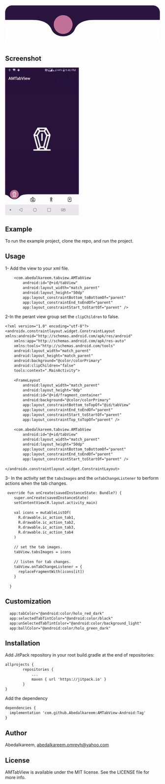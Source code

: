 <p align="center">
 <img src="https://raw.githubusercontent.com/Abedalkareem/AMTabView-Android/master/tabviewlogo.png"  >
</p>

## Screenshot
 <img src="https://raw.githubusercontent.com/Abedalkareem/AMTabView-Android/master/screenshot.gif" width="240" >

## Example

To run the example project, clone the repo, and run the project.

## Usage

1- Add the view to your xml file.
```
    <com.abedalkareem.tabview.AMTabView
        android:id="@+id/tabView"
        android:layout_width="match_parent"
        android:layout_height="50dp"
        app:layout_constraintBottom_toBottomOf="parent"
        app:layout_constraintEnd_toEndOf="parent"
        app:layout_constraintStart_toStartOf="parent" />
```

2-In the perant view group set the `clipChildren` to false.

```
<?xml version="1.0" encoding="utf-8"?>
<androidx.constraintlayout.widget.ConstraintLayout xmlns:android="http://schemas.android.com/apk/res/android"
    xmlns:app="http://schemas.android.com/apk/res-auto"
    xmlns:tools="http://schemas.android.com/tools"
    android:layout_width="match_parent"
    android:layout_height="match_parent"
    android:background="@color/colorPrimary"
    android:clipChildren="false"
    tools:context=".MainActivity">

    <FrameLayout
        android:layout_width="match_parent"
        android:layout_height="0dp"
        android:id="@+id/fragment_container"
        android:background="@color/colorPrimary"
        app:layout_constraintBottom_toTopOf="@id/tabView"
        app:layout_constraintEnd_toEndOf="parent"
        app:layout_constraintStart_toStartOf="parent"
        app:layout_constraintTop_toTopOf="parent" />

    <com.abedalkareem.tabview.AMTabView
        android:id="@+id/tabView"
        android:layout_width="match_parent"
        android:layout_height="50dp"
        app:layout_constraintBottom_toBottomOf="parent"
        app:layout_constraintEnd_toEndOf="parent"
        app:layout_constraintStart_toStartOf="parent" />

</androidx.constraintlayout.widget.ConstraintLayout>
```
3- In the activity set the `tabsImages` and the `onTabChangeListener` to berform actions when the tab changes.

```
 override fun onCreate(savedInstanceState: Bundle?) {
    super.onCreate(savedInstanceState)
    setContentView(R.layout.activity_main)

    val icons = mutableListOf(
      R.drawable.ic_action_tab1,
      R.drawable.ic_action_tab2,
      R.drawable.ic_action_tab3,
      R.drawable.ic_action_tab4
    )

    // set the tab images.
    tabView.tabsImages = icons

    // listen for tab changes.
    tabView.onTabChangeListener = {
      replaceFragmentWith(icons[it])
    }

  }
```

## Customization

```
  app:tabColor="@android:color/holo_red_dark"
  app:selectedTabTintColor="@android:color/black"
  app:unSelectedTabTintColor="@android:color/background_light"
  app:ballColor="@android:color/holo_green_dark"
```

## Installation 

Add JitPack repository in your root build.gradle at the end of repositories:

```
allprojects {
		repositories {
			...
			maven { url 'https://jitpack.io' }
		}
}
```

Add the dependency
```
dependencies {
  implementation 'com.github.Abedalkareem:AMTabView-Android:Tag'
}
```

## Author

Abedalkareem, abedalkareem.omreyh@yahoo.com

## License

AMTabView is available under the MIT license. See the LICENSE file for more info.
